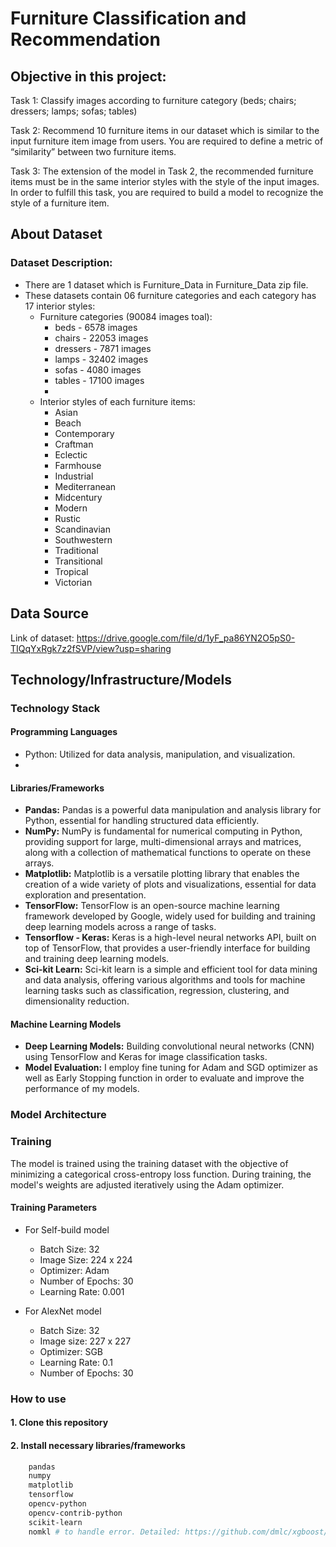 # Furniture Classification and Recommendation
## Objective in this project: 
Task 1: Classify images according to furniture category (beds; chairs; dressers; lamps; sofas; tables)

Task 2: Recommend 10 furniture items in our dataset which is similar to the input furniture item image from users. You are required to define a metric of “similarity” between two furniture items.

Task 3: The extension of the model in Task 2, the recommended furniture items must be in the same interior styles with the style of the input images. In order to fulfill this task, you are required to build a model to recognize the style of a furniture item.

## About Dataset
### Dataset Description:
- There are 1 dataset which is Furniture_Data in Furniture_Data zip file.
- These datasets contain 06 furniture categories and each category has 17 interior styles:
    - Furniture categories (90084 images toal):
        - beds  - 6578 images
        - chairs  - 22053 images
        - dressers - 7871 images
        - lamps  - 32402 images
        - sofas  - 4080 images 
        - tables - 17100 images
        - 
    - Interior styles of each furniture items:
        - Asian
        - Beach
        - Contemporary
        - Craftman
        - Eclectic
        - Farmhouse
        - Industrial
        - Mediterranean
        - Midcentury
        - Modern
        - Rustic
        - Scandinavian
        - Southwestern
        - Traditional
        - Transitional
        - Tropical
        - Victorian



## Data Source
Link of dataset: https://drive.google.com/file/d/1yF_pa86YN2O5pS0-TIQqYxRgk7z2fSVP/view?usp=sharing

## Technology/Infrastructure/Models
### Technology Stack
#### Programming Languages
- Python: Utilized for data analysis, manipulation, and visualization.
- 
#### Libraries/Frameworks
- **Pandas:** Pandas is a powerful data manipulation and analysis library for Python, essential for handling structured data efficiently.
- **NumPy:** NumPy is fundamental for numerical computing in Python, providing support for large, multi-dimensional arrays and matrices, along with a collection of mathematical functions to operate on these arrays.
- **Matplotlib:** Matplotlib is a versatile plotting library that enables the creation of a wide variety of plots and visualizations, essential for data exploration and presentation.
- **TensorFlow:** TensorFlow is an open-source machine learning framework developed by Google, widely used for building and training deep learning models across a range of tasks.
- **Tensorflow - Keras:** Keras is a high-level neural networks API, built on top of TensorFlow, that provides a user-friendly interface for building and training deep learning models.
- **Sci-kit Learn:** Sci-kit learn is a simple and efficient tool for data mining and data analysis, offering various algorithms and tools for machine learning tasks such as classification, regression, clustering, and dimensionality reduction.

#### Machine Learning Models
- **Deep Learning Models:** Building convolutional neural networks (CNN) using TensorFlow and Keras for image classification tasks.
- **Model Evaluation:** I employ fine tuning for Adam and SGD optimizer as well as Early Stopping function in order to evaluate and improve the performance of my models.

### Model Architecture

### Training
The model is trained using the training dataset with the objective of minimizing a categorical cross-entropy loss function. During training, the model's weights are adjusted iteratively using the Adam optimizer.

#### Training Parameters
- For Self-build model
    - Batch Size: 32
    - Image Size: 224 x 224
    - Optimizer: Adam
    - Number of Epochs: 30
    - Learning Rate: 0.001

- For AlexNet model
    - Batch Size: 32
    - Image size: 227 x 227
    - Optimizer: SGB
    - Learning Rate: 0.1
    - Number of Epochs: 30 

### How to use
#### 1. Clone this repository

#### 2. Install necessary libraries/frameworks

```bash
    pandas
    numpy
    matplotlib
    tensorflow
    opencv-python
    opencv-contrib-python
    scikit-learn
    nomkl # to handle error. Detailed: https://github.com/dmlc/xgboost/issues/1715
    
```
